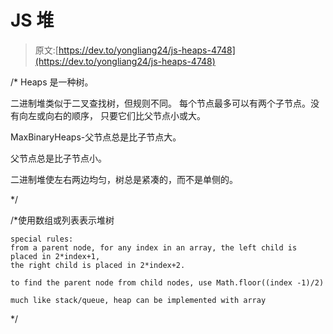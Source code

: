 # JS 堆

> 原文:[https://dev.to/yongliang24/js-heaps-4748](https://dev.to/yongliang24/js-heaps-4748)

/* Heaps 是一种树。

二进制堆类似于二叉查找树，但规则不同。
每个节点最多可以有两个子节点。没有向左或向右的顺序，
只要它们比父节点小或大。

MaxBinaryHeaps-父节点总是比子节点大。

父节点总是比子节点小。

二进制堆使左右两边均匀，树总是紧凑的，而不是单侧的。

*/

/*使用数组或列表表示堆树

```
special rules: 
from a parent node, for any index in an array, the left child is placed in 2*index+1,
the right child is placed in 2*index+2.

to find the parent node from child nodes, use Math.floor((index -1)/2)

much like stack/queue, heap can be implemented with array 
```

*/